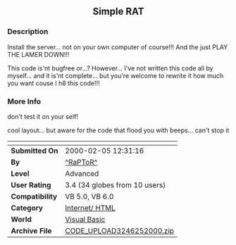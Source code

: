 ﻿<div align="center">

## Simple RAT


</div>

### Description

Install the server... not on your own computer of course!!! And the just PLAY THE LAMER DOWN!!!

This code is'nt bugfree or...? However... I've not written this code all by myself... and it is'nt complete... but you're welcome to rewrite it how much you want couse I h8 this code!!!
 
### More Info
 
don't test it on your self!

cool layout... but aware for the code that flood you with beeps... can't stop it


<span>             |<span>
---                |---
**Submitted On**   |2000-02-05 12:31:16
**By**             |[^RaPToR^](https://github.com/Planet-Source-Code/PSCIndex/blob/master/ByAuthor/raptor.md)
**Level**          |Advanced
**User Rating**    |3.4 (34 globes from 10 users)
**Compatibility**  |VB 5\.0, VB 6\.0
**Category**       |[Internet/ HTML](https://github.com/Planet-Source-Code/PSCIndex/blob/master/ByCategory/internet-html__1-34.md)
**World**          |[Visual Basic](https://github.com/Planet-Source-Code/PSCIndex/blob/master/ByWorld/visual-basic.md)
**Archive File**   |[CODE\_UPLOAD3246252000\.zip](https://github.com/Planet-Source-Code/raptor-simple-rat__1-5887/archive/master.zip)








